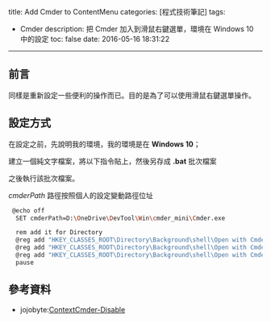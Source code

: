 title: Add Cmder to ContentMenu
categories: [程式技術筆記]
tags:
  - Cmder
description: 把 Cmder 加入到滑鼠右鍵選單，環境在 Windows 10 中的設定
toc: false
date: 2016-05-16 18:31:22
---


## 前言
同樣是重新設定一些便利的操作而已。目的是為了可以使用滑鼠右鍵選單操作。

## 設定方式

在設定之前，先說明我的環境，我的環境是在 **Windows 10**；

建立一個純文字檔案，將以下指令貼上，然後另存成 **.bat** 批次檔案

之後執行該批次檔案。

*cmderPath* 路徑按照個人的設定變動路徑位址

``` bash
 @echo off
  SET cmderPath=D:\OneDrive\DevTool\Win\cmder_mini\Cmder.exe

  rem add it for Directory
  @reg add "HKEY_CLASSES_ROOT\Directory\Background\shell\Open with Cmder"         /t REG_SZ /v "" /d "Open with Cmder"   /f
  @reg add "HKEY_CLASSES_ROOT\Directory\Background\shell\Open with Cmder"         /t REG_EXPAND_SZ /v "Icon" /d "%cmderPath%,0" /f
  @reg add "HKEY_CLASSES_ROOT\Directory\Background\shell\Open with Cmder\command" /t REG_SZ /v "" /d "%cmderPath% \"%%V\"" /f
  pause
```

## 參考資料
- jojobyte:[ContextCmder-Disable](https://gist.github.com/jojobyte/66c8346ed8948b9b395f)